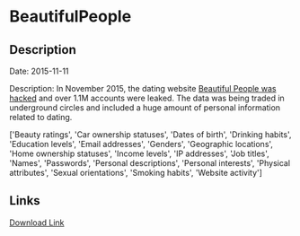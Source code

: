 # BeautifulPeople

## Description

Date: 2015-11-11

Description:
In November 2015, the dating website <a href="http://www.forbes.com/sites/thomasbrewster/2016/04/25/beautiful-people-hack-sexual-preference-location-addresses/#26a2cdf7559f" target="_blank" rel="noopener">Beautiful People was hacked</a> and over 1.1M accounts were leaked. The data was being traded in underground circles and included a huge amount of personal information related to dating.


['Beauty ratings', 'Car ownership statuses', 'Dates of birth', 'Drinking habits', 'Education levels', 'Email addresses', 'Genders', 'Geographic locations', 'Home ownership statuses', 'Income levels', 'IP addresses', 'Job titles', 'Names', 'Passwords', 'Personal descriptions', 'Personal interests', 'Physical attributes', 'Sexual orientations', 'Smoking habits', 'Website activity']

## Links

[Download Link](https://link-to.net/1229997/761.9386476539219/dynamic/?r=aHR0cHM6Ly93d3cubWVkaWFmaXJlLmNvbS92aWV3L25SMERmWEo2M2JvbWlaZy9iZWF1dGlmdWxwZW9wbGUuY29tL2ZpbGU=)